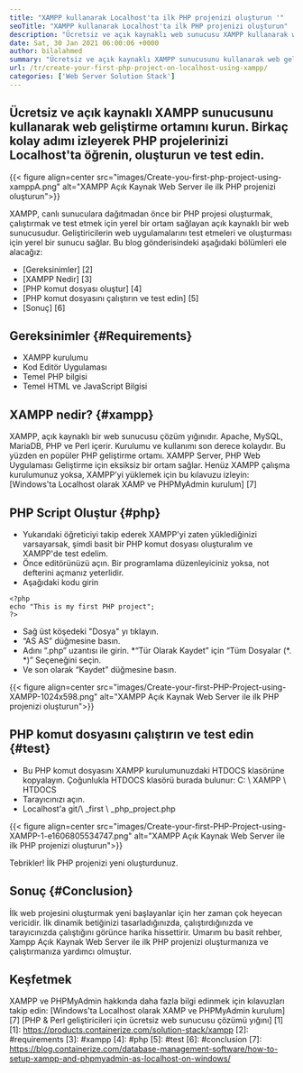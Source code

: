 ```yaml
---
title: "XAMPP kullanarak Localhost'ta ilk PHP projenizi oluşturun '" 
seoTitle: "XAMPP kullanarak Localhost'ta ilk PHP projenizi oluşturun" 
description: "Ücretsiz ve açık kaynaklı web sunucusu XAMPP kullanarak web geliştirme ortamını kurun. Birkaç kolay adım izleyerek PHP projelerinizi Localhost'ta oluşturun ve test edin." 
date: Sat, 30 Jan 2021 06:00:06 +0000
author: bilalahmed
summary: "Ücretsiz ve açık kaynaklı XAMPP sunucusunu kullanarak web geliştirme ortamını kurun. Birkaç kolay adımı izleyerek PHP projelerinizi Localhost'ta öğrenin, oluşturun ve test edin." 
url: /tr/create-your-first-php-project-on-localhost-using-xampp/
categories: ['Web Server Solution Stack']
---
```


## Ücretsiz ve açık kaynaklı XAMPP sunucusunu kullanarak web geliştirme ortamını kurun. Birkaç kolay adımı izleyerek PHP projelerinizi Localhost'ta öğrenin, oluşturun ve test edin.

{{< figure align=center src="images/Create-you-first-php-project-using-xamppA.png" alt="XAMPP Açık Kaynak Web Server ile ilk PHP projenizi oluşturun">}}

XAMPP, canlı sunuculara dağıtmadan önce bir PHP projesi oluşturmak, çalıştırmak ve test etmek için yerel bir ortam sağlayan açık kaynaklı bir web sunucusudur. Geliştiricilerin web uygulamalarını test etmeleri ve oluşturması için yerel bir sunucu sağlar. Bu blog gönderisindeki aşağıdaki bölümleri ele alacağız:
  * [Gereksinimler] [2]
  * [XAMPP Nedir] [3]
  * [PHP komut dosyası oluştur] [4]
  * [PHP komut dosyasını çalıştırın ve test edin] [5]
  * [Sonuç] [6]

## Gereksinimler {#Requirements}
  * XAMPP kurulumu
  * Kod Editör Uygulaması
  * Temel PHP bilgisi
  * Temel HTML ve JavaScript Bilgisi

## XAMPP nedir? {#xampp}
XAMPP, açık kaynaklı bir web sunucusu çözüm yığınıdır. Apache, MySQL, MariaDB, PHP ve Perl içerir. Kurulumu ve kullanımı son derece kolaydır. Bu yüzden en popüler PHP geliştirme ortamı. XAMPP Server, PHP Web Uygulaması Geliştirme için eksiksiz bir ortam sağlar. Henüz XAMPP çalışma kurulumunuz yoksa, XAMPP'yi yüklemek için bu kılavuzu izleyin:
[Windows'ta Localhost olarak XAMP ve PHPMyAdmin kurulum] [7]

## PHP Script Oluştur {#php}
  * Yukarıdaki öğreticiyi takip ederek XAMPP'yi zaten yüklediğinizi varsayarsak, şimdi basit bir PHP komut dosyası oluşturalım ve XAMPP'de test edelim.
  * Önce editörünüzü açın. Bir programlama düzenleyiciniz yoksa, not defterini açmanız yeterlidir.
  * Aşağıdaki kodu girin
```
<?php
echo "This is my first PHP project";
?>
```
  * Sağ üst köşedeki "Dosya" yı tıklayın.
  * “AS AS” düğmesine basın.
  * Adını “.php” uzantısı ile girin.
  *“Tür Olarak Kaydet” için “Tüm Dosyalar (\*. \*)” Seçeneğini seçin.
  * Ve son olarak “Kaydet” düğmesine basın.

{{< figure align=center src="images/Create-your-first-PHP-Project-using-XAMPP-1024x598.png" alt="XAMPP Açık Kaynak Web Server ile ilk PHP projenizi oluşturun">}}


## PHP komut dosyasını çalıştırın ve test edin {#test}
  * Bu PHP komut dosyasını XAMPP kurulumunuzdaki HTDOCS klasörüne kopyalayın. Çoğunlukla HTDOCS klasörü burada bulunur: C: \ XAMPP \ HTDOCS
  * Tarayıcınızı açın.
  * Localhost'a git/\ _first \ _php_project.php

{{< figure align=center src="images/Create-your-first-PHP-Project-using-XAMPP-1-e1606805534747.png" alt="XAMPP Açık Kaynak Web Server ile ilk PHP projenizi oluşturun">}}

Tebrikler! İlk PHP projenizi yeni oluşturdunuz.

## Sonuç {#Conclusion}
İlk web projesini oluşturmak yeni başlayanlar için her zaman çok heyecan vericidir. İlk dinamik betiğinizi tasarladığınızda, çalıştırdığınızda ve tarayıcınızda çalıştığını görünce harika hissettirir. Umarım bu basit rehber, Xampp Açık Kaynak Web Server ile ilk PHP projenizi oluşturmanıza ve çalıştırmanıza yardımcı olmuştur.

## Keşfetmek
XAMPP ve PHPMyAdmin hakkında daha fazla bilgi edinmek için kılavuzları takip edin:
[Windows'ta Localhost olarak XAMP ve PHPMyAdmin kurulum] [7]
[PHP & Perl geliştiricileri için ücretsiz web sunucusu çözümü yığını] [1]
[1]: https://products.containerize.com/solution-stack/xampp
[2]: #requirements
[3]: #xampp
[4]: #php
[5]: #test
[6]: #conclusion
[7]: https://blog.containerize.com/database-management-software/how-to-setup-xampp-and-phpmyadmin-as-localhost-on-windows/

